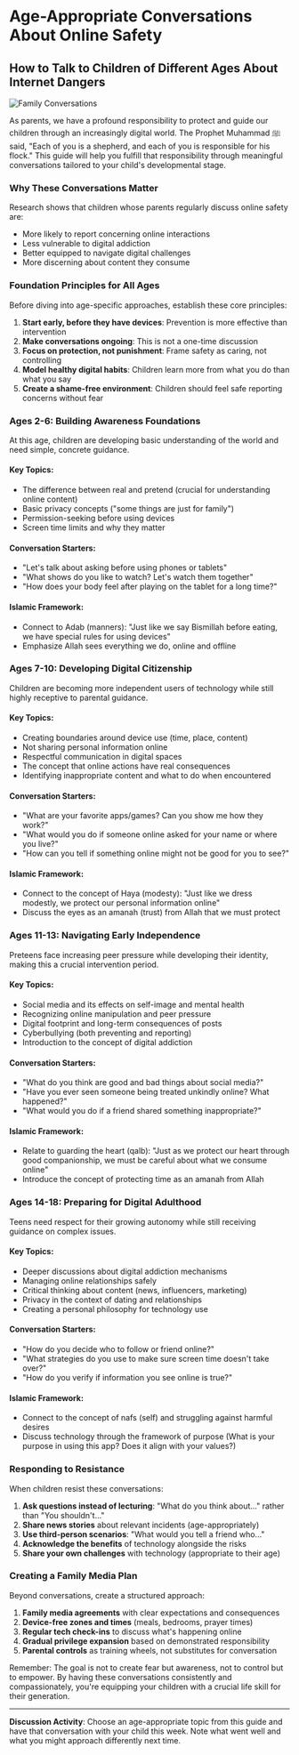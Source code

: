 # Age-Appropriate Conversations About Online Safety

## How to Talk to Children of Different Ages About Internet Dangers

![Family Conversations](/public/images/resources/family-conversations.png)

As parents, we have a profound responsibility to protect and guide our children through an increasingly digital world. The Prophet Muhammad ﷺ said, "Each of you is a shepherd, and each of you is responsible for his flock." This guide will help you fulfill that responsibility through meaningful conversations tailored to your child's developmental stage.

### Why These Conversations Matter

Research shows that children whose parents regularly discuss online safety are:
- More likely to report concerning online interactions
- Less vulnerable to digital addiction
- Better equipped to navigate digital challenges 
- More discerning about content they consume

### Foundation Principles for All Ages

Before diving into age-specific approaches, establish these core principles:

1. **Start early, before they have devices**: Prevention is more effective than intervention
2. **Make conversations ongoing**: This is not a one-time discussion
3. **Focus on protection, not punishment**: Frame safety as caring, not controlling
4. **Model healthy digital habits**: Children learn more from what you do than what you say
5. **Create a shame-free environment**: Children should feel safe reporting concerns without fear

### Ages 2-6: Building Awareness Foundations

At this age, children are developing basic understanding of the world and need simple, concrete guidance.

#### Key Topics:
- The difference between real and pretend (crucial for understanding online content)
- Basic privacy concepts ("some things are just for family")
- Permission-seeking before using devices
- Screen time limits and why they matter

#### Conversation Starters:
- "Let's talk about asking before using phones or tablets"
- "What shows do you like to watch? Let's watch them together"
- "How does your body feel after playing on the tablet for a long time?"

#### Islamic Framework:
- Connect to Adab (manners): "Just like we say Bismillah before eating, we have special rules for using devices"
- Emphasize Allah sees everything we do, online and offline

### Ages 7-10: Developing Digital Citizenship

Children are becoming more independent users of technology while still highly receptive to parental guidance.

#### Key Topics:
- Creating boundaries around device use (time, place, content)
- Not sharing personal information online
- Respectful communication in digital spaces
- The concept that online actions have real consequences
- Identifying inappropriate content and what to do when encountered

#### Conversation Starters:
- "What are your favorite apps/games? Can you show me how they work?"
- "What would you do if someone online asked for your name or where you live?"
- "How can you tell if something online might not be good for you to see?"

#### Islamic Framework:
- Connect to the concept of Haya (modesty): "Just like we dress modestly, we protect our personal information online"
- Discuss the eyes as an amanah (trust) from Allah that we must protect

### Ages 11-13: Navigating Early Independence

Preteens face increasing peer pressure while developing their identity, making this a crucial intervention period.

#### Key Topics:
- Social media and its effects on self-image and mental health
- Recognizing online manipulation and peer pressure
- Digital footprint and long-term consequences of posts
- Cyberbullying (both preventing and reporting)
- Introduction to the concept of digital addiction

#### Conversation Starters:
- "What do you think are good and bad things about social media?"
- "Have you ever seen someone being treated unkindly online? What happened?"
- "What would you do if a friend shared something inappropriate?"

#### Islamic Framework:
- Relate to guarding the heart (qalb): "Just as we protect our heart through good companionship, we must be careful about what we consume online"
- Introduce the concept of protecting time as an amanah from Allah

### Ages 14-18: Preparing for Digital Adulthood

Teens need respect for their growing autonomy while still receiving guidance on complex issues.

#### Key Topics:
- Deeper discussions about digital addiction mechanisms
- Managing online relationships safely
- Critical thinking about content (news, influencers, marketing)
- Privacy in the context of dating and relationships
- Creating a personal philosophy for technology use

#### Conversation Starters:
- "How do you decide who to follow or friend online?"
- "What strategies do you use to make sure screen time doesn't take over?"
- "How do you verify if information you see online is true?"

#### Islamic Framework:
- Connect to the concept of nafs (self) and struggling against harmful desires
- Discuss technology through the framework of purpose (What is your purpose in using this app? Does it align with your values?)

### Responding to Resistance

When children resist these conversations:

1. **Ask questions instead of lecturing**: "What do you think about..." rather than "You shouldn't..."
2. **Share news stories** about relevant incidents (age-appropriately)
3. **Use third-person scenarios**: "What would you tell a friend who..."
4. **Acknowledge the benefits** of technology alongside the risks
5. **Share your own challenges** with technology (appropriate to their age)

### Creating a Family Media Plan

Beyond conversations, create a structured approach:

1. **Family media agreements** with clear expectations and consequences
2. **Device-free zones and times** (meals, bedrooms, prayer times)
3. **Regular tech check-ins** to discuss what's happening online
4. **Gradual privilege expansion** based on demonstrated responsibility
5. **Parental controls** as training wheels, not substitutes for conversation

Remember: The goal is not to create fear but awareness, not to control but to empower. By having these conversations consistently and compassionately, you're equipping your children with a crucial life skill for their generation.

---

**Discussion Activity**: Choose an age-appropriate topic from this guide and have that conversation with your child this week. Note what went well and what you might approach differently next time. 